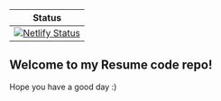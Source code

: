 |Status|
|---|
|[![Netlify Status](https://api.netlify.com/api/v1/badges/df251a06-9632-46a4-8798-b5ef031e674b/deploy-status)](https://app.netlify.com/sites/glittering-sunburst-bbb750/deploys)|

## Welcome to my Resume code repo!
Hope you have a good day :)
